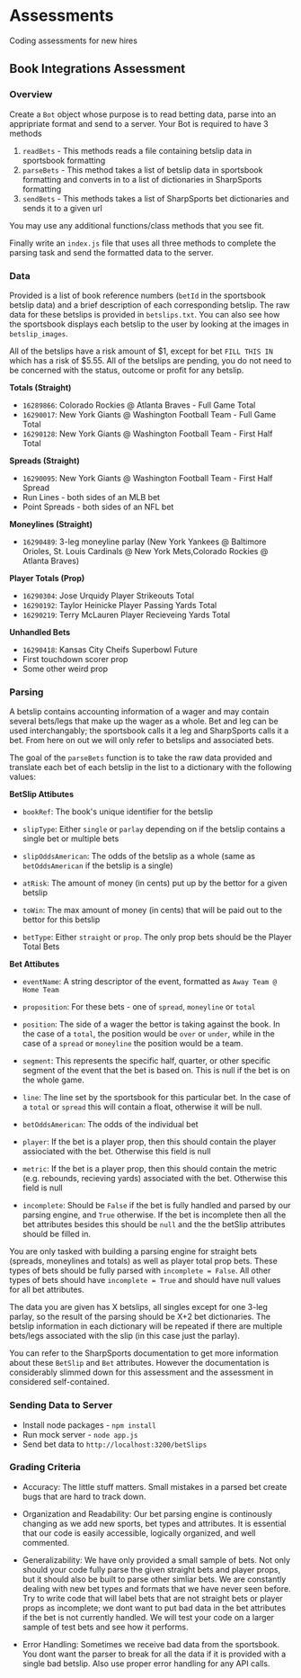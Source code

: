 # Assessments
Coding assessments for new hires

## Book Integrations Assessment

### Overview

Create a `Bot` object whose purpose is to read betting data, parse into an appripriate format and send to a server. Your Bot is required to have 3 methods

1) `readBets` - This methods reads a file containing betslip data in sportsbook formatting
2) `parseBets` - This method takes a list of betslip data in sportsbook formatting and converts in to a list of dictionaries in SharpSports formatting
3) `sendBets` - This methods takes a list of SharpSports bet dictionaries and sends it to a given url

You may use any additional functions/class methods that you see fit.

Finally write an `index.js` file that uses all three methods to complete the parsing task and send the formatted data to the server.

### Data

Provided is a list of book reference numbers (`betId` in the sportsbook betslip data) and a brief description of each corresponding betslip. The raw data for these betslips is provided in `betslips.txt`. You can also see how the sportsbook displays each betslip to the user by looking at the images in `betslip_images`. 

All of the betslips have a risk amount of $1, except for bet `FILL THIS IN` which has a risk of $5.55. All of the betslips are pending, you do not need to be concerned with the status, outcome or profit for any betslip.

**Totals (Straight)**
- `16289866`: Colorado Rockies @ Atlanta Braves - Full Game Total
- `16290017`: New York Giants @ Washington Football Team - Full Game Total
- `16290128`: New York Giants @ Washington Football Team - First Half Total

**Spreads (Straight)**
- `16290095`: New York Giants @ Washington Football Team - First Half Spread
- Run Lines - both sides of an MLB bet
- Point Spreads - both sides of an NFL bet

**Moneylines (Straight)**
- `16290489`: 3-leg moneyline parlay (New York Yankees @ Baltimore Orioles, St. Louis Cardinals @ New York Mets,Colorado Rockies @ Atlanta Braves)

**Player Totals (Prop)**
- `16290304`: Jose Urquidy Player Strikeouts Total
- `16290192`: Taylor Heinicke Player Passing Yards Total
- `16290219`: Terry McLauren Player Recieveing Yards Total

**Unhandled Bets**
- `16290418`: Kansas City Cheifs Superbowl Future
- First touchdown scorer prop
- Some other weird prop

### Parsing

A betslip contains accounting information of a wager and may contain several bets/legs that make up the wager as a whole. Bet and leg can be used interchangably; the sportsbook calls it a leg and SharpSports calls it a bet. From here on out we will only refer to betslips and associated bets. 

The goal of the `parseBets` function is to take the raw data provided and translate each bet of each betslip in the list to a dictionary with the following values:


**BetSlip Attibutes**

- `bookRef`: The book's unique identifier for the betslip

- `slipType`: Either `single` or `parlay` depending on if the betslip contains a single bet or multiple bets

- `slipOddsAmerican`: The odds of the betslip as a whole (same as `betOddsAmerican` if the betslip is a single)

- `atRisk`: The amount of money (in cents) put up by the bettor for a given betslip

- `toWin`: The max amount of money (in cents) that will be paid out to the bettor for this betslip

- `betType`: Either `straight` or `prop`. The only prop bets should be the Player Total Bets

**Bet Attibutes**

- `eventName`: A string descriptor of the event, formatted as `Away Team @ Home Team`

- `proposition`: For these bets - one of `spread`, `moneyline` or `total`

- `position`: The side of a wager the bettor is taking against the book. In the case of a `total`, the position would be `over` or `under`, while in the case of a `spread` or `moneyline` the position would be a team.

- `segment`: This represents the specific half, quarter, or other specific segment of the event that the bet is based on. This is null if the bet is on the whole game.

- `line`: The line set by the sportsbook for this particular bet. In the case of a `total` or `spread` this will contain a float, otherwise it will be null.

- `betOddsAmerican`: The odds of the individual bet

- `player`: If the bet is a player prop, then this should contain the player assiociated with the bet. Otherwise this field is null

- `metric`: If the bet is a player prop, then this should contain the metric (e.g. rebounds, recieving yards) associated with the bet. Otherwise this field is null

- `incomplete`: Should be `False` if the bet is fully handled and parsed by our parsing engine, and `True` otherwise. If the bet is incomplete then all the bet attributes besides this should be `null` and the the betSlip attributes should be filled in. 

You are only tasked with building a parsing engine for straight bets (spreads, moneylines and totals) as well as player total prop bets. These types of bets should be fully parsed with `incomplete = False`. All other types of bets should have `incomplete = True` and should have null values for all bet attributes.

The data you are given has X betslips, all singles except for one 3-leg parlay, so the result of the parsing should be X+2 bet dictionaries. The betslip information in each dictionary will be repeated if there are multiple bets/legs associated with the slip (in this case just the parlay).

You can refer to the SharpSports documentation to get more information about these `BetSlip` and `Bet` attributes. However the documentation is considerably slimmed down for this assessment and the assessment in considered self-contained. 

### Sending Data to Server

- Install node packages - `npm install`
- Run mock server - `node app.js`
- Send bet data to `http://localhost:3200/betSlips`

### Grading Criteria 

- Accuracy: The little stuff matters. Small mistakes in a parsed bet create bugs that are hard to track down.

- Organization and Readability: Our bet parsing engine is continously changing as we add new sports, bet types and attributes. It is essential that our code is easily accessible, logically organized, and well commented. 

- Generalizability: We have only provided a small sample of bets. Not only should your code fully parse the given straight bets and player props, but it should also be built to parse other simliar bets. We are constantly dealing with new bet types and formats that we have never seen before. Try to write code that will label bets that are not straight bets or player props as incomplete; we dont want to put bad data in the bet attributes if the bet is not currently handled. We will test your code on a larger sample of test bets and see how it performs.

- Error Handling: Sometimes we receive bad data from the sportsbook. You dont want the parser to break for all the data if it is provided with a single bad betslip. Also use proper error handling for any API calls.